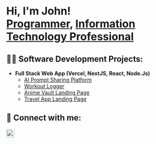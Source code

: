<h1>Hi, I'm John! <br/><a href="https://github.com/jamores07">Programmer</a>, <a href="https://www.linkedin.com/in/john-amores/">Information Technology Professional</a></h1>

<h2>👨‍💻 Software Development Projects:</h2>

- <b>Full Stack Web App (Vercel, NextJS, React, Node.Js)</b>
  - [AI Prompt Sharing Platform](https://github.com/jamores07/project_promptopia)
  - [Workout Logger](https://github.com/jamores07/project_workout_logger)
  - [Anime Vault Landing Page](https://github.com/jamores07/project_anime)
  - [Travel App Landing Page](https://github.com/jamores07/project_travel_ux) 


<h2> 🤳 Connect with me:</h2>

[<img align="left" alt="JohnAmores | LinkedIn" width="22px" src="https://cdn.jsdelivr.net/npm/simple-icons@v3/icons/linkedin.svg" />][linkedin]

[linkedin]: https://linkedin.com/in/john-amores

<!--
**jamores07/jamores07** is a ✨ _special_ ✨ repository because its `README.md` (this file) appears on your GitHub profile.

Here are some ideas to get you started:

- 🔭 I’m currently working on ...
- 🌱 I’m currently learning ...
- 👯 I’m looking to collaborate on ...
- 🤔 I’m looking for help with ...
- 💬 Ask me about ...
- 📫 How to reach me: ...
- 😄 Pronouns: ...
- ⚡ Fun fact: ...
-->

